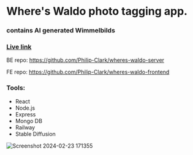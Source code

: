 # Where's Waldo photo tagging app.
### contains AI generated Wimmelbilds

### [Live link](https://wheres-waldo-frontend-production.up.railway.app/)


BE repo: https://github.com/Philip-Clark/wheres-waldo-server

FE repo: https://github.com/Philip-Clark/wheres-waldo-frontend



### Tools:
- React
- Node.js
- Express
- Mongo DB
- Railway
- Stable Diffusion

![Screenshot 2024-02-23 171355](https://github.com/Philip-Clark/wheres-waldo-frontend/assets/56705400/3a8c5fb1-c31b-4def-b19e-9b66662a82ce)
